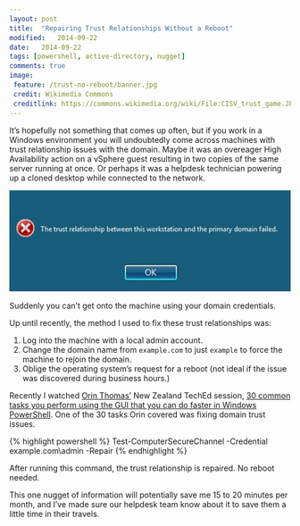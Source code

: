 ```yaml
---
layout: post
title:  "Repairing Trust Relationships Without a Reboot"
modified:   2014-09-22
date:   2014-09-22
tags: [powershell, active-directory, nugget]
comments: true
image:
 feature: /trust-no-reboot/banner.jpg
 credit: Wikimedia Commons
 creditlink: https://commons.wikimedia.org/wiki/File:CISV_trust_game.JPG
---
```


It’s hopefully not something that comes up often, but if you work in a Windows environment you will undoubtedly come across machines with trust relationship issues with the domain. Maybe it was an overeager High Availability action on a vSphere guest resulting in two copies of the same server running at once. Or perhaps it was a helpdesk technician powering up a cloned desktop while connected to the network.

[![Trust Relationship Broken](/images/trust-no-reboot/trustrelationship.png)](/images/trust-no-reboot/trustrelationship.png)

Suddenly you can’t get onto the machine using your domain credentials.

Up until recently, the method I used to fix these trust relationships was:

1. Log into the machine with a local admin account.
2. Change the domain name from `example.com` to just `example` to force the machine to rejoin the domain.
3. Oblige the operating system’s request for a reboot (not ideal if the issue was discovered during business hours.)

Recently I watched [Orin Thomas’](https://twitter.com/orinthomas) New Zealand TechEd session, [30 common tasks you perform using the GUI that you can do faster in Windows PowerShell](http://channel9.msdn.com/Events/TechEd/NewZealand/2014/DCIM324). One of the 30 tasks Orin covered was fixing domain trust issues.

{% highlight powershell %}
Test-ComputerSecureChannel -Credential example.com\admin -Repair
{% endhighlight %}

After running this command, the trust relationship is repaired. No reboot needed.

This one nugget of information will potentially save me 15 to 20 minutes per month, and I’ve made sure our helpdesk team know about it to save them a little time in their travels.
